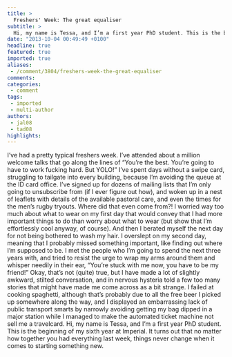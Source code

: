 ```yaml
---
title: >
  Freshers' Week: The great equaliser
subtitle: >
  Hi, my name is Tessa, and I’m a first year PhD student. This is the beginning of my sixth year at Imperial. It turns out that no matter how together you had everything last week, things never change when it comes to starting something new
date: "2013-10-04 00:49:49 +0100"
headline: true
featured: true
imported: true
aliases:
 - /comment/3804/freshers-week-the-great-equaliser
comments:
categories:
 - comment
tags:
 - imported
 - multi-author
authors:
 - jal08
 - tad08
highlights:
---
```


I’ve had a pretty typical freshers week.
 I’ve attended about a million welcome talks that go along the lines of “You’re the best. You’re going to have to work fucking hard. But YOLO!” I’ve spent days without a swipe card, struggling to tailgate into every building, because I’m avoiding the queue at the ID card office. I’ve signed up for dozens of mailing lists that I’m only going to unsubscribe from (if I ever figure out how), and woken up in a nest of leaflets with details of the available pastoral care, and even the times for the men’s rugby tryouts. Where did that even come from?!
 I worried way too much about what to wear on my first day that would convey that I had more important things to do than worry about what to wear (but show that I’m effortlessly cool anyway, of course). And then I berated myself the next day for not being bothered to wash my hair. I overslept on my second day, meaning that I probably missed something important, like finding out where I’m supposed to be.
 I met the people who I’m going to spend the next three years with, and tried to resist the urge to wrap my arms around them and whisper needily in their ear, “You’re stuck with me now, you have to be my friend!” Okay, that’s not (quite) true, but I have made a lot of slightly awkward, stilted conversation, and in nervous hysteria told a few too many stories that might have made me come across as a bit strange.
 I failed at cooking spaghetti, although that’s probably due to all the free beer I picked up somewhere along the way, and I displayed an embarrassing lack of public transport smarts by narrowly avoiding getting my bag dipped in a major station while I managed to make the automated ticket machine not sell me a travelcard.
 Hi, my name is Tessa, and I’m a first year PhD student. This is the beginning of my sixth year at Imperial. It turns out that no matter how together you had everything last week, things never change when it comes to starting something new.
